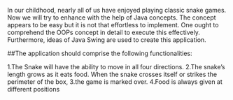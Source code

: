 In our childhood, nearly all of us have enjoyed playing classic snake games. Now we will try to enhance with the help of Java concepts. The concept appears to be easy but it is not that effortless to implement. 
One ought to comprehend the OOPs concept in detail to execute this effectively. Furthermore, ideas of Java Swing are used to create this application. 

##The application should comprise the following functionalities: 

1.The Snake will have the ability to move in all four directions. 
2.The snake’s length grows as it eats food. When the snake crosses itself or strikes the perimeter of the box, 
3.the game is marked over. 
4.Food is always given at different positions
